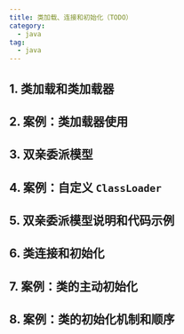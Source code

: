 ```yaml
---
title: 类加载、连接和初始化（TODO）
category: 
  - java
tag:
  - java
---
```


## 1. 类加载和类加载器

## 2. 案例：类加载器使用

## 3. 双亲委派模型

## 4. 案例：自定义 `ClassLoader`

## 5. 双亲委派模型说明和代码示例

## 6. 类连接和初始化

## 7. 案例：类的主动初始化

## 8. 案例：类的初始化机制和顺序